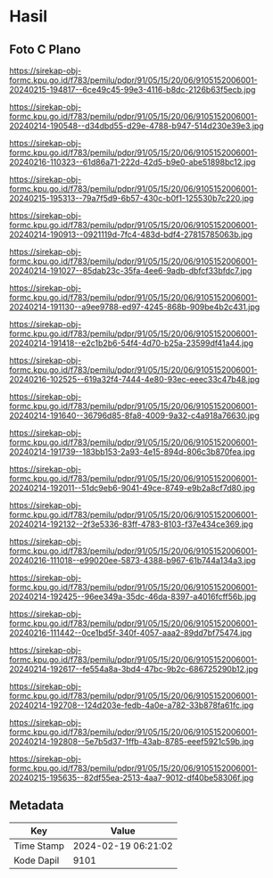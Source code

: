 # Hasil

## Foto C Plano

https://sirekap-obj-formc.kpu.go.id/f783/pemilu/pdpr/91/05/15/20/06/9105152006001-20240215-194817--6ce49c45-99e3-4116-b8dc-2126b63f5ecb.jpg

https://sirekap-obj-formc.kpu.go.id/f783/pemilu/pdpr/91/05/15/20/06/9105152006001-20240214-190548--d34dbd55-d29e-4788-b947-514d230e39e3.jpg

https://sirekap-obj-formc.kpu.go.id/f783/pemilu/pdpr/91/05/15/20/06/9105152006001-20240216-110323--61d86a71-222d-42d5-b9e0-abe51898bc12.jpg

https://sirekap-obj-formc.kpu.go.id/f783/pemilu/pdpr/91/05/15/20/06/9105152006001-20240215-195313--79a7f5d9-6b57-430c-b0f1-125530b7c220.jpg

https://sirekap-obj-formc.kpu.go.id/f783/pemilu/pdpr/91/05/15/20/06/9105152006001-20240214-190913--0921119d-7fc4-483d-bdf4-27815785063b.jpg

https://sirekap-obj-formc.kpu.go.id/f783/pemilu/pdpr/91/05/15/20/06/9105152006001-20240214-191027--85dab23c-35fa-4ee6-9adb-dbfcf33bfdc7.jpg

https://sirekap-obj-formc.kpu.go.id/f783/pemilu/pdpr/91/05/15/20/06/9105152006001-20240214-191130--a9ee9788-ed97-4245-868b-909be4b2c431.jpg

https://sirekap-obj-formc.kpu.go.id/f783/pemilu/pdpr/91/05/15/20/06/9105152006001-20240214-191418--e2c1b2b6-54f4-4d70-b25a-23599df41a44.jpg

https://sirekap-obj-formc.kpu.go.id/f783/pemilu/pdpr/91/05/15/20/06/9105152006001-20240216-102525--619a32f4-7444-4e80-93ec-eeec33c47b48.jpg

https://sirekap-obj-formc.kpu.go.id/f783/pemilu/pdpr/91/05/15/20/06/9105152006001-20240214-191640--36796d85-8fa8-4009-9a32-c4a918a76630.jpg

https://sirekap-obj-formc.kpu.go.id/f783/pemilu/pdpr/91/05/15/20/06/9105152006001-20240214-191739--183bb153-2a93-4e15-894d-806c3b870fea.jpg

https://sirekap-obj-formc.kpu.go.id/f783/pemilu/pdpr/91/05/15/20/06/9105152006001-20240214-192011--51dc9eb6-9041-49ce-8749-e9b2a8cf7d80.jpg

https://sirekap-obj-formc.kpu.go.id/f783/pemilu/pdpr/91/05/15/20/06/9105152006001-20240214-192132--2f3e5336-83ff-4783-8103-f37e434ce369.jpg

https://sirekap-obj-formc.kpu.go.id/f783/pemilu/pdpr/91/05/15/20/06/9105152006001-20240216-111018--e99020ee-5873-4388-b967-61b744a134a3.jpg

https://sirekap-obj-formc.kpu.go.id/f783/pemilu/pdpr/91/05/15/20/06/9105152006001-20240214-192425--96ee349a-35dc-46da-8397-a4016fcff56b.jpg

https://sirekap-obj-formc.kpu.go.id/f783/pemilu/pdpr/91/05/15/20/06/9105152006001-20240216-111442--0ce1bd5f-340f-4057-aaa2-89dd7bf75474.jpg

https://sirekap-obj-formc.kpu.go.id/f783/pemilu/pdpr/91/05/15/20/06/9105152006001-20240214-192617--fe554a8a-3bd4-47bc-9b2c-686725290b12.jpg

https://sirekap-obj-formc.kpu.go.id/f783/pemilu/pdpr/91/05/15/20/06/9105152006001-20240214-192708--124d203e-fedb-4a0e-a782-33b878fa61fc.jpg

https://sirekap-obj-formc.kpu.go.id/f783/pemilu/pdpr/91/05/15/20/06/9105152006001-20240214-192808--5e7b5d37-1ffb-43ab-8785-eeef5921c59b.jpg

https://sirekap-obj-formc.kpu.go.id/f783/pemilu/pdpr/91/05/15/20/06/9105152006001-20240215-195635--82df55ea-2513-4aa7-9012-df40be58306f.jpg


## Metadata

| Key        | Value               |
| ---------- | ------------------- |
| Time Stamp | 2024-02-19 06:21:02 |
| Kode Dapil | 9101                |



